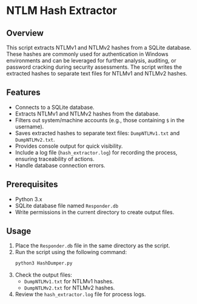 # NTLM Hash Extractor

## Overview
This script extracts NTLMv1 and NTLMv2 hashes from a SQLite database. These hashes are commonly used for authentication in Windows environments and can be leveraged for further analysis, auditing, or password cracking during security assessments. The script writes the extracted hashes to separate text files for NTLMv1 and NTLMv2 hashes.

## Features
- Connects to a SQLite database.
- Extracts NTLMv1 and NTLMv2 hashes from the database.
- Filters out system/machine accounts (e.g., those containing `$` in the username).
- Saves extracted hashes to separate text files: `DumpNTLMv1.txt` and `DumpNTLMv2.txt`.
- Provides console output for quick visibility.
- Include a log file (`hash_extractor.log`) for recording the process, ensuring traceability of actions.
- Handle database connection errors.

## Prerequisites
- Python 3.x
- SQLite database file named `Responder.db`
- Write permissions in the current directory to create output files.

## Usage
1. Place the `Responder.db` file in the same directory as the script.
2. Run the script using the following command:
   ```bash
   python3 HashDumper.py
   ```
3. Check the output files:
   - `DumpNTLMv1.txt` for NTLMv1 hashes.
   - `DumpNTLMv2.txt` for NTLMv2 hashes.
4. Review the `hash_extractor.log` file for process logs.
